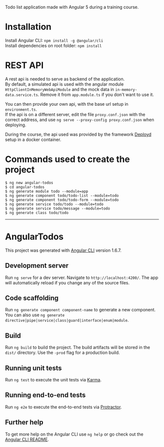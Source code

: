 Todo list application made with Angular 5 during a training course.

# Installation

Install Angular CLI: `npm install -g @angular/cli`  
Install dependencies on root folder: `npm install`

# REST API

A rest api is needed to serve as backend of the application.  
By default, a simulated api is used with the angular module `HttpClientInMemoryWebApiModule` and the mock data in `in-memory-data.service.ts`. Remove it from `app.module.ts` if you don't want to use it.

You can then provide your own api, with the base url setup in `environment.ts`.  
If the api is on a different server, edit the file `proxy.conf.json` with the correct address, and use `ng serve --proxy-config proxy.conf.json` when deploying.

During the course, the api used was provided by the framework [Deployd](http://deployd.com/) setup in a docker container.

# Commands used to create the project

```
$ ng new angular-todos
$ cd angular-todos
$ ng generate module todo --module=app
$ ng generate component todo/todo-list --module=todo
$ ng generate component todo/todo-form --module=todo
$ ng generate service todo/todo --module=todo
$ ng generate service todo/message --module=todo
$ ng generate class todo/todo
```

***

# AngularTodos

This project was generated with [Angular CLI](https://github.com/angular/angular-cli) version 1.6.7.

## Development server

Run `ng serve` for a dev server. Navigate to `http://localhost:4200/`. The app will automatically reload if you change any of the source files.

## Code scaffolding

Run `ng generate component component-name` to generate a new component. You can also use `ng generate directive|pipe|service|class|guard|interface|enum|module`.

## Build

Run `ng build` to build the project. The build artifacts will be stored in the `dist/` directory. Use the `-prod` flag for a production build.

## Running unit tests

Run `ng test` to execute the unit tests via [Karma](https://karma-runner.github.io).

## Running end-to-end tests

Run `ng e2e` to execute the end-to-end tests via [Protractor](http://www.protractortest.org/).

## Further help

To get more help on the Angular CLI use `ng help` or go check out the [Angular CLI README](https://github.com/angular/angular-cli/blob/master/README.md).
